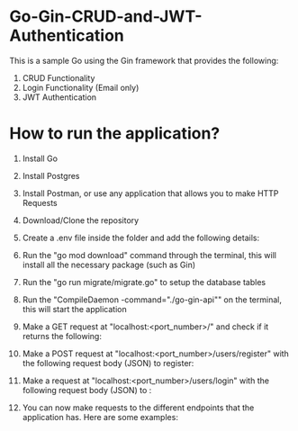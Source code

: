 # Go-Gin-CRUD-and-JWT-Authentication
This is a sample Go using the Gin framework that provides the following:
1. CRUD Functionality
2. Login Functionality (Email only)
3. JWT Authentication

# How to run the application?
1. Install Go
2. Install Postgres
3. Install Postman, or use any application that allows you to make HTTP Requests
4. Download/Clone the repository
5. Create a .env file inside the folder and add the following details:

6. Run the "go mod download" command through the terminal, this will install all the necessary package (such as Gin)
7. Run the "go run migrate/migrate.go" to setup the database tables

8. Run the "CompileDaemon -command="./go-gin-api"" on the terminal, this will start the application

9. Make a GET request at "localhost:<port_number>/" and check if it returns the following:

10. Make a POST request at "localhost:<port_number>/users/register" with the following request body (JSON) to register:

11.  Make a request at "localhost:<port_number>/users/login" with the following request body (JSON) to :

12.  You can now make requests to the different endpoints that the application has. Here are some examples:
